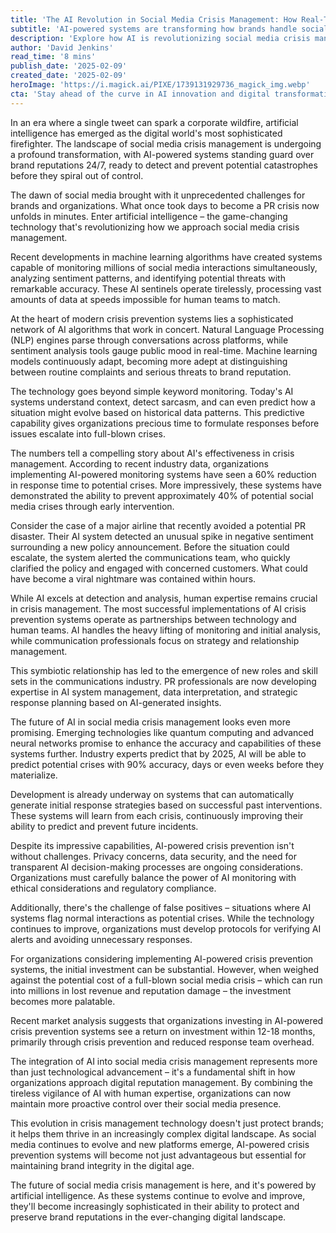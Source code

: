 ```yaml
---
title: 'The AI Revolution in Social Media Crisis Management: How Real-Time Detection is Reshaping Digital Response'
subtitle: 'AI-powered systems are transforming how brands handle social media crises through real-time monitoring and prevention'
description: 'Explore how AI is revolutionizing social media crisis management through real-time detection and prevention. Learn about the latest developments in AI-powered monitoring systems that are helping organizations protect their digital reputations with unprecedented accuracy and speed.'
author: 'David Jenkins'
read_time: '8 mins'
publish_date: '2025-02-09'
created_date: '2025-02-09'
heroImage: 'https://i.magick.ai/PIXE/1739131929736_magick_img.webp'
cta: 'Stay ahead of the curve in AI innovation and digital transformation. Follow MagickAI on LinkedIn for expert insights and analysis on the future of AI technology.'
---
```


In an era where a single tweet can spark a corporate wildfire, artificial intelligence has emerged as the digital world's most sophisticated firefighter. The landscape of social media crisis management is undergoing a profound transformation, with AI-powered systems standing guard over brand reputations 24/7, ready to detect and prevent potential catastrophes before they spiral out of control.

The dawn of social media brought with it unprecedented challenges for brands and organizations. What once took days to become a PR crisis now unfolds in minutes. Enter artificial intelligence – the game-changing technology that's revolutionizing how we approach social media crisis management.

Recent developments in machine learning algorithms have created systems capable of monitoring millions of social media interactions simultaneously, analyzing sentiment patterns, and identifying potential threats with remarkable accuracy. These AI sentinels operate tirelessly, processing vast amounts of data at speeds impossible for human teams to match.

At the heart of modern crisis prevention systems lies a sophisticated network of AI algorithms that work in concert. Natural Language Processing (NLP) engines parse through conversations across platforms, while sentiment analysis tools gauge public mood in real-time. Machine learning models continuously adapt, becoming more adept at distinguishing between routine complaints and serious threats to brand reputation.

The technology goes beyond simple keyword monitoring. Today's AI systems understand context, detect sarcasm, and can even predict how a situation might evolve based on historical data patterns. This predictive capability gives organizations precious time to formulate responses before issues escalate into full-blown crises.

The numbers tell a compelling story about AI's effectiveness in crisis management. According to recent industry data, organizations implementing AI-powered monitoring systems have seen a 60% reduction in response time to potential crises. More impressively, these systems have demonstrated the ability to prevent approximately 40% of potential social media crises through early intervention.

Consider the case of a major airline that recently avoided a potential PR disaster. Their AI system detected an unusual spike in negative sentiment surrounding a new policy announcement. Before the situation could escalate, the system alerted the communications team, who quickly clarified the policy and engaged with concerned customers. What could have become a viral nightmare was contained within hours.

While AI excels at detection and analysis, human expertise remains crucial in crisis management. The most successful implementations of AI crisis prevention systems operate as partnerships between technology and human teams. AI handles the heavy lifting of monitoring and initial analysis, while communication professionals focus on strategy and relationship management.

This symbiotic relationship has led to the emergence of new roles and skill sets in the communications industry. PR professionals are now developing expertise in AI system management, data interpretation, and strategic response planning based on AI-generated insights.

The future of AI in social media crisis management looks even more promising. Emerging technologies like quantum computing and advanced neural networks promise to enhance the accuracy and capabilities of these systems further. Industry experts predict that by 2025, AI will be able to predict potential crises with 90% accuracy, days or even weeks before they materialize.

Development is already underway on systems that can automatically generate initial response strategies based on successful past interventions. These systems will learn from each crisis, continuously improving their ability to predict and prevent future incidents.

Despite its impressive capabilities, AI-powered crisis prevention isn't without challenges. Privacy concerns, data security, and the need for transparent AI decision-making processes are ongoing considerations. Organizations must carefully balance the power of AI monitoring with ethical considerations and regulatory compliance.

Additionally, there's the challenge of false positives – situations where AI systems flag normal interactions as potential crises. While the technology continues to improve, organizations must develop protocols for verifying AI alerts and avoiding unnecessary responses.

For organizations considering implementing AI-powered crisis prevention systems, the initial investment can be substantial. However, when weighed against the potential cost of a full-blown social media crisis – which can run into millions in lost revenue and reputation damage – the investment becomes more palatable.

Recent market analysis suggests that organizations investing in AI-powered crisis prevention systems see a return on investment within 12-18 months, primarily through crisis prevention and reduced response team overhead.

The integration of AI into social media crisis management represents more than just technological advancement – it's a fundamental shift in how organizations approach digital reputation management. By combining the tireless vigilance of AI with human expertise, organizations can now maintain more proactive control over their social media presence.

This evolution in crisis management technology doesn't just protect brands; it helps them thrive in an increasingly complex digital landscape. As social media continues to evolve and new platforms emerge, AI-powered crisis prevention systems will become not just advantageous but essential for maintaining brand integrity in the digital age.

The future of social media crisis management is here, and it's powered by artificial intelligence. As these systems continue to evolve and improve, they'll become increasingly sophisticated in their ability to protect and preserve brand reputations in the ever-changing digital landscape.